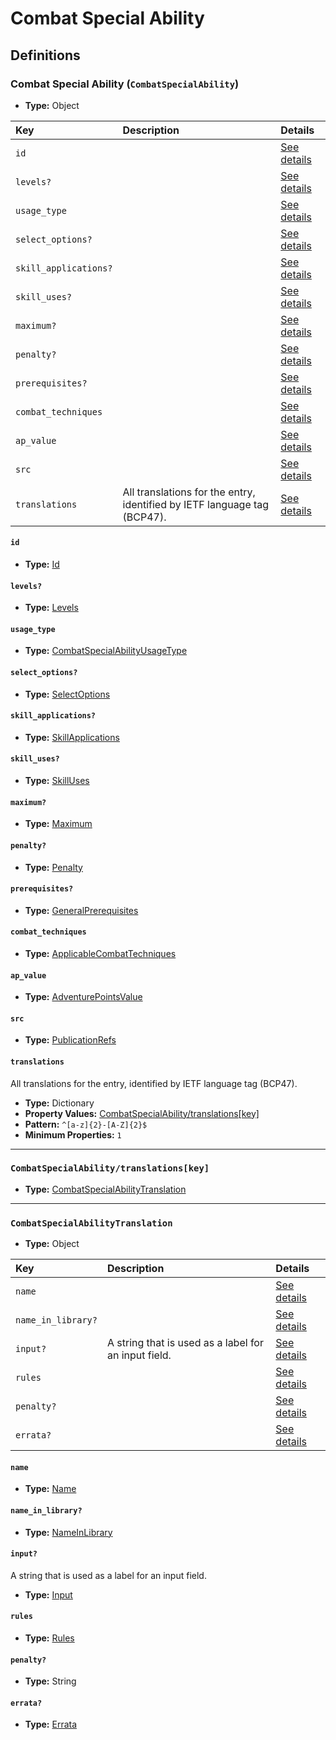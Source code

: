 # Combat Special Ability

## Definitions

### <a name="CombatSpecialAbility"></a> Combat Special Ability (`CombatSpecialAbility`)

- **Type:** Object

Key | Description | Details
:-- | :-- | :--
`id` |  | <a href="#CombatSpecialAbility/id">See details</a>
`levels?` |  | <a href="#CombatSpecialAbility/levels">See details</a>
`usage_type` |  | <a href="#CombatSpecialAbility/usage_type">See details</a>
`select_options?` |  | <a href="#CombatSpecialAbility/select_options">See details</a>
`skill_applications?` |  | <a href="#CombatSpecialAbility/skill_applications">See details</a>
`skill_uses?` |  | <a href="#CombatSpecialAbility/skill_uses">See details</a>
`maximum?` |  | <a href="#CombatSpecialAbility/maximum">See details</a>
`penalty?` |  | <a href="#CombatSpecialAbility/penalty">See details</a>
`prerequisites?` |  | <a href="#CombatSpecialAbility/prerequisites">See details</a>
`combat_techniques` |  | <a href="#CombatSpecialAbility/combat_techniques">See details</a>
`ap_value` |  | <a href="#CombatSpecialAbility/ap_value">See details</a>
`src` |  | <a href="#CombatSpecialAbility/src">See details</a>
`translations` | All translations for the entry, identified by IETF language tag (BCP47). | <a href="#CombatSpecialAbility/translations">See details</a>

#### <a name="CombatSpecialAbility/id"></a> `id`

- **Type:** <a href="../_Activatable.md#Id">Id</a>

#### <a name="CombatSpecialAbility/levels"></a> `levels?`

- **Type:** <a href="../_Activatable.md#Levels">Levels</a>

#### <a name="CombatSpecialAbility/usage_type"></a> `usage_type`

- **Type:** <a href="../_Activatable.md#CombatSpecialAbilityUsageType">CombatSpecialAbilityUsageType</a>

#### <a name="CombatSpecialAbility/select_options"></a> `select_options?`

- **Type:** <a href="../_Activatable.md#SelectOptions">SelectOptions</a>

#### <a name="CombatSpecialAbility/skill_applications"></a> `skill_applications?`

- **Type:** <a href="../_Activatable.md#SkillApplications">SkillApplications</a>

#### <a name="CombatSpecialAbility/skill_uses"></a> `skill_uses?`

- **Type:** <a href="../_Activatable.md#SkillUses">SkillUses</a>

#### <a name="CombatSpecialAbility/maximum"></a> `maximum?`

- **Type:** <a href="../_Activatable.md#Maximum">Maximum</a>

#### <a name="CombatSpecialAbility/penalty"></a> `penalty?`

- **Type:** <a href="../_Activatable.md#Penalty">Penalty</a>

#### <a name="CombatSpecialAbility/prerequisites"></a> `prerequisites?`

- **Type:** <a href="../_Prerequisite.md#GeneralPrerequisites">GeneralPrerequisites</a>

#### <a name="CombatSpecialAbility/combat_techniques"></a> `combat_techniques`

- **Type:** <a href="../_Activatable.md#ApplicableCombatTechniques">ApplicableCombatTechniques</a>

#### <a name="CombatSpecialAbility/ap_value"></a> `ap_value`

- **Type:** <a href="../_Activatable.md#AdventurePointsValue">AdventurePointsValue</a>

#### <a name="CombatSpecialAbility/src"></a> `src`

- **Type:** <a href="../source/_PublicationRef.md#PublicationRefs">PublicationRefs</a>

#### <a name="CombatSpecialAbility/translations"></a> `translations`

All translations for the entry, identified by IETF language tag (BCP47).

- **Type:** Dictionary
- **Property Values:** <a href="#CombatSpecialAbility/translations[key]">CombatSpecialAbility/translations[key]</a>
- **Pattern:** `^[a-z]{2}-[A-Z]{2}$`
- **Minimum Properties:** `1`

---

### <a name="CombatSpecialAbility/translations[key]"></a> `CombatSpecialAbility/translations[key]`

- **Type:** <a href="#CombatSpecialAbilityTranslation">CombatSpecialAbilityTranslation</a>

---

### <a name="CombatSpecialAbilityTranslation"></a> `CombatSpecialAbilityTranslation`

- **Type:** Object

Key | Description | Details
:-- | :-- | :--
`name` |  | <a href="#CombatSpecialAbilityTranslation/name">See details</a>
`name_in_library?` |  | <a href="#CombatSpecialAbilityTranslation/name_in_library">See details</a>
`input?` | A string that is used as a label for an input field. | <a href="#CombatSpecialAbilityTranslation/input">See details</a>
`rules` |  | <a href="#CombatSpecialAbilityTranslation/rules">See details</a>
`penalty?` |  | <a href="#CombatSpecialAbilityTranslation/penalty">See details</a>
`errata?` |  | <a href="#CombatSpecialAbilityTranslation/errata">See details</a>

#### <a name="CombatSpecialAbilityTranslation/name"></a> `name`

- **Type:** <a href="../_Activatable.md#Name">Name</a>

#### <a name="CombatSpecialAbilityTranslation/name_in_library"></a> `name_in_library?`

- **Type:** <a href="../_Activatable.md#NameInLibrary">NameInLibrary</a>

#### <a name="CombatSpecialAbilityTranslation/input"></a> `input?`

A string that is used as a label for an input field.

- **Type:** <a href="../_Activatable.md#Input">Input</a>

#### <a name="CombatSpecialAbilityTranslation/rules"></a> `rules`

- **Type:** <a href="../_Activatable.md#Rules">Rules</a>

#### <a name="CombatSpecialAbilityTranslation/penalty"></a> `penalty?`

- **Type:** String

#### <a name="CombatSpecialAbilityTranslation/errata"></a> `errata?`

- **Type:** <a href="../source/_Erratum.md#Errata">Errata</a>
